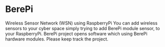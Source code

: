 # BerePi
Wireless Sensor Network (WSN) using RaspberryPi 
You can add wireless sensors to your cyber space simply trying to add BerePi module sensor, to your RaspberryPi.
BerePi project opens software which using BerePi hardware modules. 
Please keep track the project.
